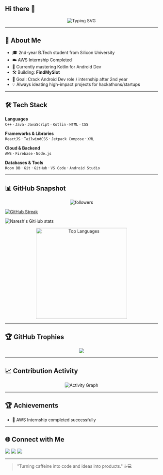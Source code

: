 ## Hi there 👋
<p align="center">
  <img src="https://readme-typing-svg.demolab.com?font=Fira+Code&size=25&pause=1000&color=00C9FF&center=true&vCenter=true&width=700&lines=Hey%2C+I'm+Naresh+%F0%9F%91%8B;FrontEnd+Developer+%26+App+Developer;AWS+Intern+%7C+Hackathon+Enthusiast;Kotlin+%7C+React+%7C+Cloud+Computing;Always+Learning+New+Things+%F0%9F%9A%80" alt="Typing SVG" />
</p>

---

## 🚀 About Me
- 🎓 2nd-year B.Tech student from Silicon University  
- ☁️ AWS Internship Completed  
- 📱 Currently mastering Kotlin for Android Dev  
- 🛠 Building: **FindMySlot**  
- 🎯 Goal: Crack Android Dev role / internship after 2nd year  
- 💡 Always ideating high-impact projects for hackathons/startups

---

## 🛠 Tech Stack

**Languages**  
`C++` · `Java` · `JavaScript` · `Kotlin` · `HTML` · `CSS`

**Frameworks & Libraries**  
`ReactJS` · `TailwindCSS` · `Jetpack Compose` · `XML`

**Cloud & Backend**  
`AWS` · `Firebase` · `Node.js`

**Databases & Tools**  
`Room DB` · `Git` · `GitHub` · `VS Code` · `Android Studio`

---

## 📊 GitHub Snapshot

<p align="center">
  <img src="https://img.shields.io/github/followers/NareshXcodes?label=Followers&style=social" alt="followers"/>
  
[![GitHub Streak](https://streak-stats.demolab.com?user=NareshXcodes&theme=tokyonight&hide_border=false)](https://git.io/streak-stats)

![Naresh's GitHub stats](https://github-readme-stats.vercel.app/api?username=NareshXcodes&show_icons=true&theme=github_dark)

  <p align="center">
    <img src="https://github-readme-stats.vercel.app/api/top-langs/?username=NareshXcodes&layout=compact&theme=tokyonight&hide_border=false" alt="Top Languages" width="300"/>
  </p>
</p>

---

## 🏆 GitHub Trophies  
<p align="center">
  <img src="https://github-profile-trophy.vercel.app/?username=NareshXcodes&theme=tokyonight&no-frame=true&no-bg=true&margin-w=4"/>
</p>

---

## 📈 Contribution Activity

<div align="center">
  
![Activity Graph](https://github-readme-activity-graph.vercel.app/graph?username=NareshXcodes&custom_title=Contribution%20Activity&bg_color=0d1117&color=58a6ff&line=1f6feb&point=58a6ff&area=true&hide_border=true)

</div>

---

## 🏆 Achievements
- 🚀 AWS Internship completed successfully

---

## 🌐 Connect with Me
<p align="left">
  <a href="https://linkedin.com/in/YOUR_LINKEDIN" target="_blank"><img src="https://img.shields.io/badge/LinkedIn-0A66C2?style=flat&logo=linkedin&logoColor=white"/></a>
  <a href="mailto:YOUR_EMAIL"><img src="https://img.shields.io/badge/Gmail-D14836?style=flat&logo=gmail&logoColor=white"/></a>
  <a href="https://twitter.com/YOUR_TWITTER"><img src="https://img.shields.io/badge/Twitter-1DA1F2?style=flat&logo=twitter&logoColor=white"/></a>
</p>

---

> "Turning caffeine into code and ideas into products." ☕💻
